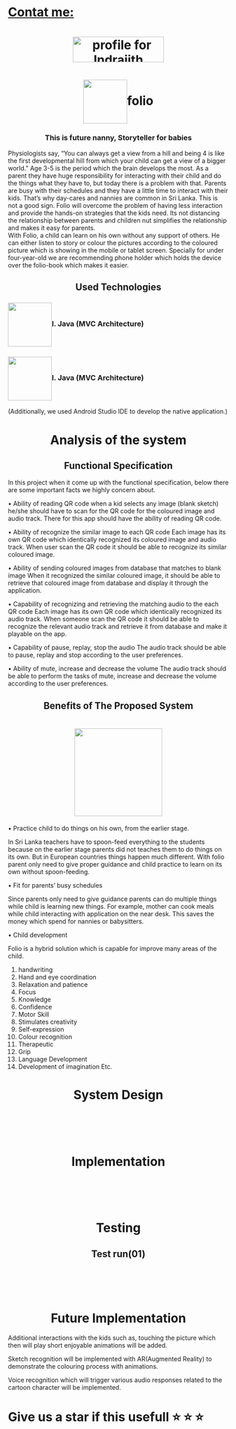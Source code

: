 # <a href="https://www.linkedin.com/in/indrajith-ekanayake/">Contat me:</a>

<HacktoberfestBadge year={20211} />
<h1 align="middle"><a href="https://stackexchange.com/users/11078123/indrajith-ekanayake"><img src="https://stackexchange.com/users/flair/11078123.png" width="208" height="58" alt="profile for Indrajith Ekanayake on Stack Exchange, a network of free, community-driven Q&amp;A sites" title="profile for Indrajith Ekanayake on Stack Exchange, a network of free, community-driven Q&amp;A sites" /></a></h1>

<h1 align="middle"><img align="center" src="https://github.com/Semicolon10/folio/blob/master/images/logo.png" alt="" width="100"   >folio</h1>
<h3 align="middle">This is future nanny, Storyteller for babies</h3>
Physiologists say, “You can always get a view from a hill and being 4 is like the first developmental hill from which your child can get a view of a bigger world.”  Age 3-5 is the period which the brain develops the most. As a parent they have huge responsibility for interacting with their child and do the things what they have to, but today there is a problem with that. Parents are busy with their schedules and they have a little time to interact with their kids. That’s why day-cares and nannies are common in Sri Lanka. This is not a good sign. Folio will overcome the problem of having less interaction and provide the hands-on strategies that the kids need. Its not distancing the relationship between parents and children nut simplifies the relationship and makes it easy for parents.        
<br>
With Folio, a child can learn on his own without any support of others. He can either listen to story or colour the pictures according to the coloured picture which is showing in the mobile or tablet screen. Specially for under four-year-old we are recommending phone holder which holds the device over the folio-book which makes it easier.

<h2 align="middle">Used Technologies</h2>

<h3 ><img align="center" src="https://github.com/Semicolon10/folio/blob/master/images/android%20logo.jpg" alt="" width="100"   >I.	Java (MVC Architecture)</h3>

<h3 ><img align="center" src="https://github.com/Semicolon10/folio/blob/master/images/firebase.png" alt="" width="100"   >I.	Java (MVC Architecture)</h3>


(Additionally, we used Android Studio IDE to develop the native application.)  

<h1 align="middle">Analysis of the system</h1>
<h2 align="middle">Functional Specification</h2>

In this project when it come up with the functional specification, below there are some important facts we highly concern about.

•	Ability of reading QR code
when a kid selects any image (blank sketch) he/she should have to scan for the QR code for the coloured image and audio track. There for this app should have the ability of reading QR code.

•	Ability of recognize the similar image to each QR code
Each image has its own QR code which identically recognized its coloured image and audio track. When user scan the QR code it should be able to recognize its similar coloured image.

•	Ability of sending coloured images from database that matches to blank image
When it recognized the similar coloured image, it should be able to retrieve that coloured image from database and display it through the application. 

•	Capability of recognizing and retrieving the matching audio to the each QR code 
Each image has its own QR code which identically recognized its audio track. When someone scan the QR code it should be able to recognize the relevant audio track and retrieve it from database and make it playable on the app.

•	Capability of pause, replay, stop the audio
The audio track should be able to pause, replay and stop according to the user preferences.

•	Ability of mute, increase and decrease the volume 
The audio track should be able to perform the tasks of mute, increase and decrease the volume according to the user preferences.

<h2 align="middle">Benefits of The Proposed System</h2>
<h1 align="middle"><img align="center" src="https://github.com/Semicolon10/folio/blob/master/images/mom%26son.png" alt="" width="200px"   ></h1>

•	Practice child to do things on his own, from the earlier stage.

In Sri Lanka teachers have to spoon-feed everything to the students because on the earlier stage parents did not teaches them to do things on its own. But in European countries things happen much different. With folio parent only need to give proper guidance and child practice to learn on its own without spoon-feeding.

•	Fit for parents’ busy schedules

Since parents only need to give guidance parents can do multiple things while child is learning new things. For example, mother can cook meals while child interacting with application on the near desk. This saves the money which spend for nannies or babysitters.

•	Child development

Folio is a hybrid solution which is capable for improve many areas of the child. 
1. handwriting
2. Hand and eye coordination
3. Relaxation and patience
4. Focus
5. Knowledge
6. Confidence
7. Motor Skill
8. Stimulates creativity
9. Self-expression
10. Colour recognition
11. Therapeutic
12. Grip
13. Language Development
14. Development of imagination 
Etc.

<h1 align="middle">System Design</h1>

<h1 align="middle"><img align="center" src="https://github.com/Semicolon10/folio/blob/master/images/flowdiagram.JPG" alt=""  ></h1>
<h1 align="middle"><img align="center" src="https://github.com/Semicolon10/folio/blob/master/images/usecase.png" alt=""  ></h1>

<h1 align="middle">Implementation</h1>
<h1 align="middle"><img align="center" src="https://github.com/Semicolon10/folio/blob/master/images/implymentation1.JPG" alt=""  ></h1>
<h1 align="middle"><img align="center" src="https://github.com/Semicolon10/folio/blob/master/images/implymentation2.JPG" alt=""  ></h1>

<h1 align="middle">Testing</h1>
<h2 align="middle">Test run(01)</h2>
<h1 align="middle"><img align="center" src="https://github.com/Semicolon10/folio/blob/master/images/testrun.JPG" alt=""  ></h1>
<h1 align="middle"><img align="center" src="https://github.com/Semicolon10/folio/blob/master/images/testrun2.jpg" alt=""  ></h1>

<h1 align="middle">Future Implementation</h1>

Additional interactions with the kids such as, touching the picture which then will play short enjoyable animations will be added.

Sketch recognition will be implemented with AR(Augmented Reality) to demonstrate the colouring process with animations.

Voice recognition which will trigger various audio responses related to the cartoon character will be implemented.

# Give us a star if this usefull :star:  :star:  :star:  
